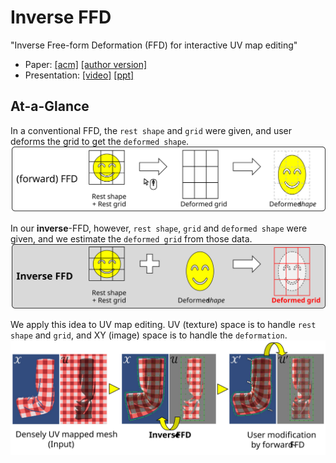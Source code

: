 # Inverse FFD

"Inverse Free-form Deformation (FFD) for interactive UV map editing"

- Paper: [[acm]](https://doi.org/10.1145/3478512.3488614) [[author version]](https://drive.google.com/file/d/1FvRCf49Zd3QUYhBXCLe1OltW5PXb93Ve/view?usp=sharing)  
- Presentation: [[video]](https://youtu.be/TvSWsnzoVVk) [[ppt]](https://1drv.ms/p/s!AnseDdRuZb1JoEP9nyw61ujIOMeb?e=xrTBOl)

## At-a-Glance

In a conventional FFD, the ```rest shape``` and ```grid``` were given, and user deforms the grid to get the ```deformed shape```.  
![concept](./concept_forward.svg)

In our **inverse**-FFD, however, ```rest shape```, ```grid``` and ```deformed shape``` were given, and we estimate the ```deformed grid``` from those data.  
![concept](./concept_inverse.svg)

We apply this idea to UV map editing. UV (texture) space is to handle ```rest shape``` and ```grid```, and XY (image) space is to handle the ```deformation```.  
![teaser](./teaser.svg)
